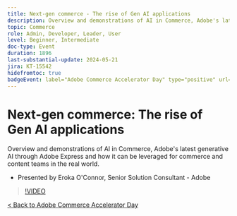 ```yaml
---
title: Next-gen commerce - The rise of Gen AI applications
description: Overview and demonstrations of AI in Commerce, Adobe's latest generative AI through Adobe Express and how it can be leveraged for commerce and content teams in the real world.
topic: Commerce
role: Admin, Developer, Leader, User
level: Beginner, Intermediate
doc-type: Event
duration: 1896
last-substantial-update: 2024-05-21
jira: KT-15542
hidefromtoc: true
badgeEvent: label="Adobe Commerce Accelerator Day" type="positive" url="https://experienceleague.adobe.com/en/docs/events/apac-commerce-recordings/2024/overview" 
---
```


# Next-gen commerce: The rise of Gen AI applications

Overview and demonstrations of AI in Commerce, Adobe's latest generative AI through Adobe Express and how it can be leveraged for commerce and content teams in the real world. 

+ Presented by Eroka O'Connor, Senior Solution Consultant - Adobe

>[!VIDEO](https://video.tv.adobe.com/v/3429269/?learn=on)

[< Back to Adobe Commerce Accelerator Day](./overview.md)